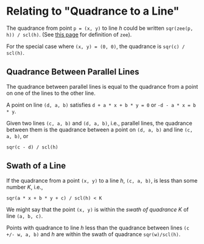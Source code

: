 # Relating to "Quadrance to a Line"

The quadrance from point `p = (x, y)` to line _h_ could be written `sqr(zee(p, h)) / scl(h)`.
(See [this page](
../../3/1/pointsAndLines1.md
) for definition of `zee`).

For the special case where `(x, y) = (0, 0)`, the quadrance is `sqr(c) / scl(h)`.

## Quadrance Between Parallel Lines

The quadrance between parallel lines is equal to the quadrance from a point on one of the lines to the other line.

A point on line `(d, a, b)` satisfies `d + a * x + b * y = 0` or `-d - a * x = b * y`.

Given two lines `(c, a, b)` and `(d, a, b)`, i.e., parallel lines,
the quadrance between them is the quadrance between a point on `(d, a, b)` and line `(c, a, b)`, or

    sqr(c - d) / scl(h)
    
## Swath of a Line

If the quadrance from a point `(x, y)` to a line _h_, `(c, a, b)`, is less than some number _K_, i.e.,

    sqr(a * x + b * y + c) / scl(h) < K
    
We might say that the point `(x, y)` is within the _swath of quadrance K_ of line `(a, b, c)`.

Points with quadrance to line _h_ less than the quadrance between lines `(c +/- w, a, b)` and _h_ are within the swath of quadrance `sqr(w)/scl(h)`.
